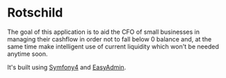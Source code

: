 # Rotschild

The goal of this application is to aid the CFO of small businesses in managing their cashflow in order not to fall below 0 balance and, at the same time make intelligent use of current liquidity which won't be needed anytime soon.

It's built using [Symfony4](https://www.symfony.com) and [EasyAdmin](https://github.com/EasyCorp/EasyAdminBundle).
